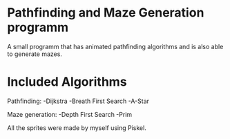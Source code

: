 # Pathfinding and Maze Generation programm

A small programm that has animated pathfinding algorithms and is also able to generate mazes.

# Included Algorithms

Pathfinding:
  -Dijkstra
  -Breath First Search
  -A-Star
  
Maze generation:
  -Depth First Search
  -Prim
  
All the sprites were made by myself using Piskel.
